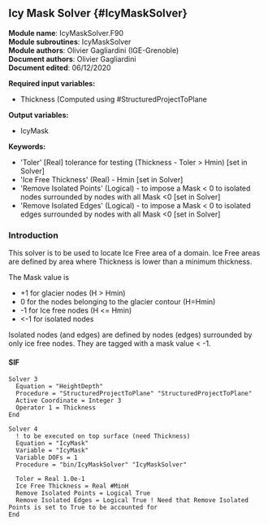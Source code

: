 ## Icy Mask Solver  {#IcyMaskSolver}

**Module name**: IcyMaskSolver.F90<br>
**Module subroutines**: IcyMaskSolver<br>
**Module authors**: Olivier Gagliardini (IGE-Grenoble)<br>
**Document authors**: Olivier Gagliardini<br> 
**Document edited**: 06/12/2020<br>

**Required input variables:**

 - Thickness (Computed using #StructuredProjectToPlane   

**Output variables:**

 - IcyMask 

**Keywords:**

 - 'Toler' [Real] tolerance for testing (Thickness - Toler > Hmin) [set in Solver]
 - 'Ice Free Thickness' (Real) - Hmin [set in Solver]
 - 'Remove Isolated Points' (Logical) - to impose a Mask < 0 to isolated nodes surrounded by nodes with all Mask <0 [set in Solver]
 - 'Remove Isolated Edges' (Logical) - to impose a Mask < 0 to isolated edges surrounded by nodes with all Mask <0 [set in Solver]

### Introduction

This solver is to be used to locate Ice Free area of a domain. Ice Free areas are defined by area where Thickness is lower than a minimum thickness. 

The Mask value is 
 - +1 for glacier nodes (H > Hmin)
 - 0 for the nodes belonging to the glacier contour (H=Hmin)
 - -1 for Ice free nodes (H <= Hmin)
 - <-1 for isolated nodes 

Isolated nodes (and edges) are defined by nodes (edges) surrounded by only ice free nodes. They are tagged with a mask value < -1.  

#### SIF 

```
Solver 3
  Equation = "HeightDepth"
  Procedure = "StructuredProjectToPlane" "StructuredProjectToPlane"
  Active Coordinate = Integer 3
  Operator 1 = Thickness
End

Solver 4 
  ! to be executed on top surface (need Thickness)
  Equation = "IcyMask"
  Variable = "IcyMask"
  Variable DOFs = 1
  Procedure = "bin/IcyMaskSolver" "IcyMaskSolver"

  Toler = Real 1.0e-1
  Ice Free Thickness = Real #MinH
  Remove Isolated Points = Logical True 
  Remove Isolated Edges = Logical True ! Need that Remove Isolated Points is set to True to be accounted for 
End 
```

